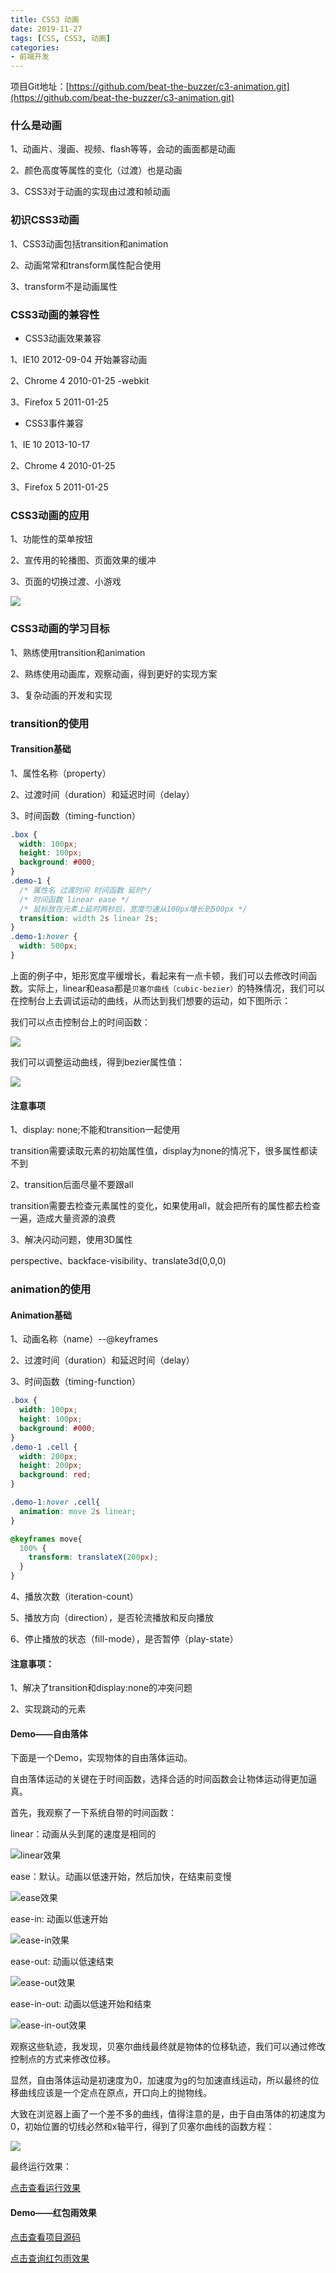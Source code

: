 ```yaml
---
title: CSS3 动画
date: 2019-11-27
tags: [CSS, CSS3, 动画]
categories: 
- 前端开发
---
```


项目Git地址：[https://github.com/beat-the-buzzer/c3-animation.git](https://github.com/beat-the-buzzer/c3-animation.git)

### 什么是动画

1、动画片、漫画、视频、flash等等，会动的画面都是动画

2、颜色高度等属性的变化（过渡）也是动画

3、CSS3对于动画的实现由过渡和帧动画

### 初识CSS3动画

1、CSS3动画包括transition和animation

2、动画常常和transform属性配合使用

3、transform不是动画属性

### CSS3动画的兼容性

- CSS3动画效果兼容

1、IE10 2012-09-04 开始兼容动画

2、Chrome 4 2010-01-25 -webkit

3、Firefox 5 2011-01-25

- CSS3事件兼容

1、IE 10 2013-10-17

2、Chrome 4 2010-01-25

3、Firefox 5 2011-01-25

### CSS3动画的应用

1、功能性的菜单按钮

2、宣传用的轮播图、页面效果的缓冲

3、页面的切换过渡、小游戏

![](https://gitee.com/beat-the-buzzer/pictures/raw/master/c3-animation/c3-animation-01.png)

### CSS3动画的学习目标

1、熟练使用transition和animation

2、熟练使用动画库，观察动画，得到更好的实现方案

3、复杂动画的开发和实现

### transition的使用

#### Transition基础

1、属性名称（property）

2、过渡时间（duration）和延迟时间（delay）

3、时间函数（timing-function）

```css
.box {
  width: 100px;
  height: 100px;
  background: #000;
}
.demo-1 {
  /* 属性名 过渡时间 时间函数 延时*/
  /* 时间函数 linear ease */
  /* 鼠标放在元素上延时两秒后，宽度匀速从100px增长到500px */
  transition: width 2s linear 2s;
}
.demo-1:hover {
  width: 500px;
}
```

上面的例子中，矩形宽度平缓增长，看起来有一点卡顿，我们可以去修改时间函数。实际上，linear和easa都是`贝塞尔曲线（cubic-bezier）`的特殊情况，我们可以在控制台上去调试运动的曲线，从而达到我们想要的运动，如下图所示：

我们可以点击控制台上的时间函数：

![](https://gitee.com/beat-the-buzzer/pictures/raw/master/c3-animation/c3-animation-02.png)

我们可以调整运动曲线，得到bezier属性值：

![](https://gitee.com/beat-the-buzzer/pictures/raw/master/c3-animation/c3-animation-03.png)

#### 注意事项

1、display: none;不能和transition一起使用

transition需要读取元素的初始属性值，display为none的情况下，很多属性都读不到

2、transition后面尽量不要跟all

transition需要去检查元素属性的变化，如果使用all，就会把所有的属性都去检查一遍，造成大量资源的浪费

3、解决闪动问题，使用3D属性

perspective、backface-visibility、translate3d(0,0,0)

### animation的使用

#### Animation基础

1、动画名称（name）--@keyframes

2、过渡时间（duration）和延迟时间（delay）

3、时间函数（timing-function）

```css
.box {
  width: 100px;
  height: 100px;
  background: #000;
}
.demo-1 .cell {
  width: 200px;
  height: 200px;
  background: red;
}

.demo-1:hover .cell{
  animation: move 2s linear;
}

@keyframes move{
  100% {
    transform: translateX(200px);
  }
}
```

4、播放次数（iteration-count）

5、播放方向（direction），是否轮流播放和反向播放

6、停止播放的状态（fill-mode），是否暂停（play-state）

#### 注意事项：

1、解决了transition和display:none的冲突问题

2、实现跳动的元素

#### Demo——自由落体

下面是一个Demo，实现物体的自由落体运动。

自由落体运动的关键在于时间函数，选择合适的时间函数会让物体运动得更加逼真。

首先，我观察了一下系统自带的时间函数：

linear：动画从头到尾的速度是相同的

![linear效果](https://gitee.com/beat-the-buzzer/pictures/raw/master/c3-animation/c3-animation-04.png)

ease：默认。动画以低速开始，然后加快，在结束前变慢

![ease效果](https://gitee.com/beat-the-buzzer/pictures/raw/master/c3-animation/c3-animation-05.png)

ease-in: 动画以低速开始

![ease-in效果](https://gitee.com/beat-the-buzzer/pictures/raw/master/c3-animation/c3-animation-06.png)

ease-out: 动画以低速结束

![ease-out效果](https://gitee.com/beat-the-buzzer/pictures/raw/master/c3-animation/c3-animation-07.png)

ease-in-out: 动画以低速开始和结束

![ease-in-out效果](https://gitee.com/beat-the-buzzer/pictures/raw/master/c3-animation/c3-animation-08.png)

观察这些轨迹，我发现，贝塞尔曲线最终就是物体的位移轨迹，我们可以通过修改控制点的方式来修改位移。

显然，自由落体运动是初速度为0，加速度为g的匀加速直线运动，所以最终的位移曲线应该是一个定点在原点，开口向上的抛物线。

大致在浏览器上画了一个差不多的曲线，值得注意的是，由于自由落体的初速度为0，初始位置的切线必然和x轴平行，得到了贝塞尔曲线的函数方程：

![](https://gitee.com/beat-the-buzzer/pictures/raw/master/c3-animation/c3-animation-09.png)

最终运行效果：

[点击查看运行效果](https://beat-the-buzzer.github.io/c3-animation/)

#### Demo——红包雨效果

[点击查看项目源码](https://github.com/beat-the-buzzer/c3-animation/tree/master/demo)

[点击查询红包雨效果](https://beat-the-buzzer.github.io/c3-animation/demo/rain.html)